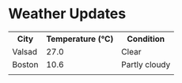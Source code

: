 # Weather Updates

<!-- WEATHER-UPDATE-START -->
<table><tr><th>City</th><th>Temperature (°C)</th><th>Condition</th></tr><tr><td>Valsad</td><td>27.0</td><td>Clear</td></tr><tr><td>Boston</td><td>10.6</td><td>Partly cloudy</td></tr><tr><td></td><td></td><td></td></tr></table>
<!-- WEATHER-UPDATE-END -->
